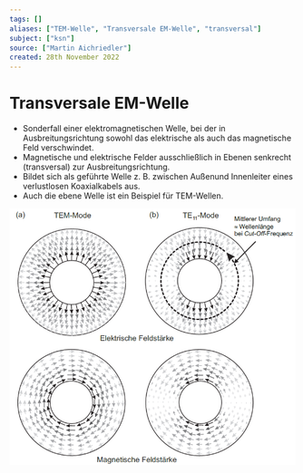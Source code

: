 ```yaml
---
tags: []
aliases: ["TEM-Welle", "Transversale EM-Welle", "transversal"]
subject: ["ksn"]
source: ["Martin Aichriedler"]
created: 28th November 2022
---
```


# Transversale EM-Welle

- Sonderfall einer elektromagnetischen Welle, bei der in Ausbreitungsrichtung sowohl das elektrische als auch das magnetische Feld verschwindet.
- Magnetische und elektrische Felder ausschließlich in Ebenen senkrecht (transversal) zur Ausbreitungsrichtung.
- Bildet sich als geführte Welle z. B. zwischen Außenund Innenleiter eines verlustlosen Koaxialkabels aus.
- Auch die ebene Welle ist ein Beispiel für TEM-Wellen.

![](assets/TEMMode.png)
